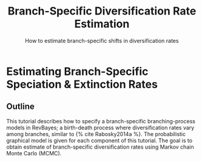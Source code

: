 ﻿---
title: Branch-Specific Diversification Rate Estimation
subtitle: How to estimate branch-specific shifts in diversification rates 
authors:  Sebastian Höhna and Michael R. May
level: 4
order: 0
index: true
prerequisites:
- intro
- intro_rev
- mcmc_archery
- mcmc_binomial
- diversification_rate_simple
title-old: RB_DiversificationRate_BranchSpecific_Tutorial
redirect: false
---


Estimating Branch-Specific Speciation & Extinction Rates
========================================================

Outline
-------

This tutorial describes how to specify a branch-specific
branching-process models in RevBayes; a birth-death process where
diversification rates vary among branches, similar to {% cite Rabosky2014a %}.
The probabilistic graphical model is given for each component of this
tutorial. The goal is to obtain estimate of branch-specific
diversification rates using Markov chain Monte Carlo (MCMC).

